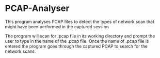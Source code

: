 # PCAP-Analyser
This program analyses PCAP files to detect the types of network scan that might have been performed in the captured session 

The program will scan for .pcap file in its working directory and prompt the user to type in the name of the .pcap file. Once the name of .pcap file is entered the program goes through the captured PCAP to search for the network scans.
